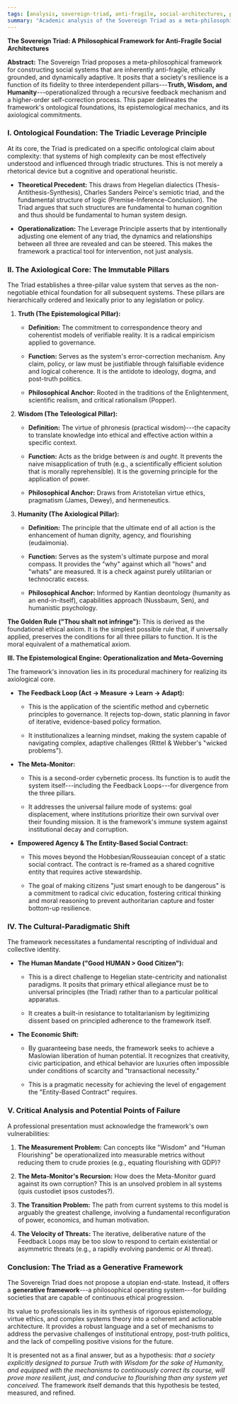 ```yaml
---
tags: [analysis, sovereign-triad, anti-fragile, social-architectures, philosophy, academic, meta-philosophical]
summary: "Academic analysis of the Sovereign Triad as a meta-philosophical framework for anti-fragile social systems."
---
```


**The Sovereign Triad: A Philosophical Framework for Anti-Fragile Social
Architectures**

**Abstract:** The Sovereign Triad proposes a meta-philosophical
framework for constructing social systems that are inherently
anti-fragile, ethically grounded, and dynamically adaptive. It posits
that a society\'s resilience is a function of its fidelity to three
interdependent pillars---**Truth, Wisdom, and
Humanity**---operationalized through a recursive feedback mechanism and
a higher-order self-correction process. This paper delineates the
framework\'s ontological foundations, its epistemological mechanics, and
its axiological commitments.

### I. Ontological Foundation: The Triadic Leverage Principle

At its core, the Triad is predicated on a specific ontological claim
about complexity: that systems of high complexity can be most
effectively understood and influenced through triadic structures. This
is not merely a rhetorical device but a cognitive and operational
heuristic.

- **Theoretical Precedent:** This draws from Hegelian dialectics
    (Thesis-Antithesis-Synthesis), Charles Sanders Peirce\'s semiotic
    triad, and the fundamental structure of logic
    (Premise-Inference-Conclusion). The Triad argues that such
    structures are fundamental to human cognition and thus should be
    fundamental to human system design.

- **Operationalization:** The Leverage Principle asserts that by
    intentionally adjusting one element of any triad, the dynamics and
    relationships between all three are revealed and can be steered.
    This makes the framework a practical tool for intervention, not just
    analysis.

### II. The Axiological Core: The Immutable Pillars

The Triad establishes a three-pillar value system that serves as the
non-negotiable ethical foundation for all subsequent systems. These
pillars are hierarchically ordered and lexically prior to any
legislation or policy.

1. **Truth (The Epistemological Pillar):**

    - **Definition:** The commitment to correspondence theory and
        coherentist models of verifiable reality. It is a radical
        empiricism applied to governance.

    - **Function:** Serves as the system\'s error-correction
        mechanism. Any claim, policy, or law must be justifiable through
        falsifiable evidence and logical coherence. It is the antidote
        to ideology, dogma, and post-truth politics.

    - **Philosophical Anchor:** Rooted in the traditions of the
        Enlightenment, scientific realism, and critical rationalism
        (Popper).

2. **Wisdom (The Teleological Pillar):**

    - **Definition:** The virtue of phronesis (practical wisdom)---the
        capacity to translate knowledge into ethical and effective
        action within a specific context.

    - **Function:** Acts as the bridge between *is* and *ought*. It
        prevents the naive misapplication of truth (e.g., a
        scientifically efficient solution that is morally
        reprehensible). It is the governing principle for the
        application of power.

    - **Philosophical Anchor:** Draws from Aristotelian virtue ethics,
        pragmatism (James, Dewey), and hermeneutics.

3. **Humanity (The Axiological Pillar):**

    - **Definition:** The principle that the ultimate end of all
        action is the enhancement of human dignity, agency, and
        flourishing (eudaimonia).

    - **Function:** Serves as the system\'s ultimate purpose and moral
        compass. It provides the \"why\" against which all \"hows\" and
        \"whats\" are measured. It is a check against purely utilitarian
        or technocratic excess.

    - **Philosophical Anchor:** Informed by Kantian deontology
        (humanity as an end-in-itself), capabilities approach (Nussbaum,
        Sen), and humanistic psychology.

**The Golden Rule (\"Thou shalt not infringe\"):** This is derived as
the foundational ethical axiom. It is the simplest possible rule that,
if universally applied, preserves the conditions for all three pillars
to function. It is the moral equivalent of a mathematical axiom.

**III. The Epistemological Engine: Operationalization and
Meta-Governing**

The framework\'s innovation lies in its procedural machinery for
realizing its axiological core.

- **The Feedback Loop (Act -\> Measure -\> Learn -\> Adapt):**

  - This is the application of the scientific method and cybernetic
        principles to governance. It rejects top-down, static planning
        in favor of iterative, evidence-based policy formation.

  - It institutionalizes a learning mindset, making the system
        capable of navigating complex, adaptive challenges (Rittel &
        Webber\'s \"wicked problems\").

- **The Meta-Monitor:**

  - This is a second-order cybernetic process. Its function is to
        audit the system itself---including the Feedback Loops---for
        divergence from the three pillars.

  - It addresses the universal failure mode of systems: goal
        displacement, where institutions prioritize their own survival
        over their founding mission. It is the framework\'s immune
        system against institutional decay and corruption.

- **Empowered Agency & The Entity-Based Social Contract:**

  - This moves beyond the Hobbesian/Rousseauian concept of a static
        social contract. The contract is re-framed as a shared cognitive
        entity that requires active stewardship.

  - The goal of making citizens \"just smart enough to be
        dangerous\" is a commitment to radical civic education,
        fostering critical thinking and moral reasoning to prevent
        authoritarian capture and foster bottom-up resilience.

### IV. The Cultural-Paradigmatic Shift

The framework necessitates a fundamental rescripting of individual and
collective identity.

- **The Human Mandate (\"Good HUMAN \> Good Citizen\"):**

  - This is a direct challenge to Hegelian state-centricity and
        nationalist paradigms. It posits that primary ethical allegiance
        must be to universal principles (the Triad) rather than to a
        particular political apparatus.

  - It creates a built-in resistance to totalitarianism by
        legitimizing dissent based on principled adherence to the
        framework itself.

- **The Economic Shift:**

  - By guaranteeing base needs, the framework seeks to achieve a
        Maslowian liberation of human potential. It recognizes that
        creativity, civic participation, and ethical behavior are
        luxuries often impossible under conditions of scarcity and
        \"transactional necessity.\"

  - This is a pragmatic necessity for achieving the level of
        engagement the \"Entity-Based Contract\" requires.

### V. Critical Analysis and Potential Points of Failure

A professional presentation must acknowledge the framework\'s own
vulnerabilities:

1. **The Measurement Problem:** Can concepts like \"Wisdom\" and
    \"Human Flourishing\" be operationalized into measurable metrics
    without reducing them to crude proxies (e.g., equating flourishing
    with GDP)?

2. **The Meta-Monitor\'s Recursion:** How does the Meta-Monitor guard
    against its own corruption? This is an unsolved problem in all
    systems (quis custodiet ipsos custodes?).

3. **The Transition Problem:** The path from current systems to this
    model is arguably the greatest challenge, involving a fundamental
    reconfiguration of power, economics, and human motivation.

4. **The Velocity of Threats:** The iterative, deliberative nature of
    the Feedback Loops may be too slow to respond to certain existential
    or asymmetric threats (e.g., a rapidly evolving pandemic or AI
    threat).

### Conclusion: The Triad as a Generative Framework

The Sovereign Triad does not propose a utopian end-state. Instead, it
offers a **generative framework**---a philosophical operating
system---for building societies that are capable of continuous ethical
progression.

Its value to professionals lies in its synthesis of rigorous
epistemology, virtue ethics, and complex systems theory into a coherent
and actionable architecture. It provides a robust language and a set of
mechanisms to address the pervasive challenges of institutional entropy,
post-truth politics, and the lack of compelling positive visions for the
future.

It is presented not as a final answer, but as a hypothesis: *that a
society explicitly designed to pursue Truth with Wisdom for the sake of
Humanity, and equipped with the mechanisms to continuously correct its
course, will prove more resilient, just, and conducive to flourishing
than any system yet conceived.* The framework itself demands that this
hypothesis be tested, measured, and refined.
